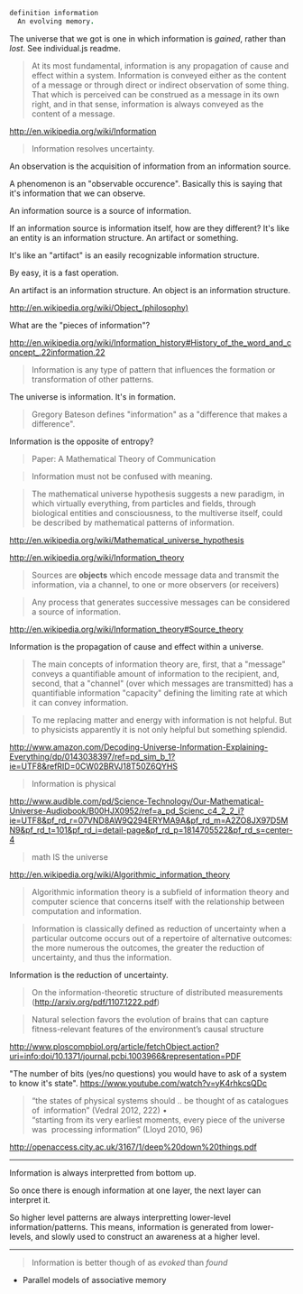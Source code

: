 
```coffee
definition information
  An evolving memory.
```

The universe that we got is one in which information is _gained_, rather than _lost_. See individual.js readme.

> At its most fundamental, information is any propagation of cause and effect within a system. Information is conveyed either as the content of a message or through direct or indirect observation of some thing. That which is perceived can be construed as a message in its own right, and in that sense, information is always conveyed as the content of a message.

http://en.wikipedia.org/wiki/Information

> Information resolves uncertainty.

An observation is the acquisition of information from an information source.

A phenomenon is an "observable occurence". Basically this is saying that it's information that we can observe.

An information source is a source of information.

If an information source is information itself, how are they different? It's like an entity is an information structure. An artifact or something.

It's like an "artifact" is an easily recognizable information structure.

By easy, it is a fast operation.

An artifact is an information structure.
An object is an information structure.

http://en.wikipedia.org/wiki/Object_(philosophy)

What are the "pieces of information"?

http://en.wikipedia.org/wiki/Information_history#History_of_the_word_and_concept_.22information.22

> Information is any type of pattern that influences the formation or transformation of other patterns.

The universe is information. It's in formation.

> Gregory Bateson defines "information" as a "difference that makes a difference".

Information is the opposite of entropy?

> Paper: A Mathematical Theory of Communication

> Information must not be confused with meaning.

> The mathematical universe hypothesis suggests a new paradigm, in which virtually everything, from particles and fields, through biological entities and consciousness, to the multiverse itself, could be described by mathematical patterns of information.

http://en.wikipedia.org/wiki/Mathematical_universe_hypothesis

http://en.wikipedia.org/wiki/Information_theory

> Sources are **objects** which encode message data and transmit the information, via a channel, to one or more observers (or receivers)

> Any process that generates successive messages can be considered a source of information.

http://en.wikipedia.org/wiki/Information_theory#Source_theory

Information is the propagation of cause and effect within a universe.

> The main concepts of information theory are, first, that a "message" conveys a quantifiable amount of information to the recipient, and, second, that a "channel" (over which messages are transmitted) has a quantifiable information "capacity" defining the limiting rate at which it can convey information.

> To me replacing matter and energy with information is not helpful. But to physicists apparently it is not only helpful but something splendid.

http://www.amazon.com/Decoding-Universe-Information-Explaining-Everything/dp/0143038397/ref=pd_sim_b_1?ie=UTF8&refRID=0CW02BRVJ18T50Z6QYHS

> Information is physical

http://www.audible.com/pd/Science-Technology/Our-Mathematical-Universe-Audiobook/B00HJX0952/ref=a_pd_Scienc_c4_2_2_i?ie=UTF8&pf_rd_r=07VND8AW9Q294ERYMA9A&pf_rd_m=A2ZO8JX97D5MN9&pf_rd_t=101&pf_rd_i=detail-page&pf_rd_p=1814705522&pf_rd_s=center-4

>  math IS the universe

http://en.wikipedia.org/wiki/Algorithmic_information_theory

> Algorithmic information theory is a subfield of information theory and computer science that concerns itself with the relationship between computation and information.

> Information is classically defined as reduction of uncertainty when a particular outcome occurs out of a repertoire of alternative outcomes: the more numerous the outcomes, the greater the reduction of uncertainty, and thus the information.

Information is the reduction of uncertainty.

> On the information-theoretic structure of distributed measurements (http://arxiv.org/pdf/1107.1222.pdf)

> Natural selection favors the evolution of brains that can capture fitness-relevant features of the environment’s causal
structure

http://www.ploscompbiol.org/article/fetchObject.action?uri=info:doi/10.1371/journal.pcbi.1003966&representation=PDF

"The number of bits (yes/no questions) you would have to ask of a system to know it's state". https://www.youtube.com/watch?v=yK4rhkcsQDc

> “the states of physical systems should .. be thought of as catalogues of 
information” (Vedral 2012, 222)
> • “starting from its very earliest moments, every piece of the universe was 
processing information” (Lloyd 2010, 96)

http://openaccess.city.ac.uk/3167/1/deep%20down%20things.pdf

---

Information is always interpretted from bottom up.

So once there is enough information at one layer, the next layer can interpret it.

So higher level patterns are always interpretting lower-level information/patterns. This means, information is generated from lower-levels, and slowly used to construct an awareness at a higher level.

---

> Information is better though of as _evoked_ than _found_
- Parallel models of associative memory
